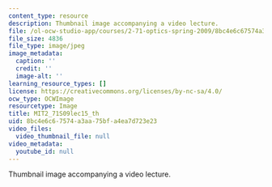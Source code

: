 ```yaml
---
content_type: resource
description: Thumbnail image accompanying a video lecture.
file: /ol-ocw-studio-app/courses/2-71-optics-spring-2009/8bc4e6c67574a3aa75bfa4ea7d723e23_MIT2_71S09lec15_th.jpg
file_size: 4836
file_type: image/jpeg
image_metadata:
  caption: ''
  credit: ''
  image-alt: ''
learning_resource_types: []
license: https://creativecommons.org/licenses/by-nc-sa/4.0/
ocw_type: OCWImage
resourcetype: Image
title: MIT2_71S09lec15_th
uid: 8bc4e6c6-7574-a3aa-75bf-a4ea7d723e23
video_files:
  video_thumbnail_file: null
video_metadata:
  youtube_id: null
---
```

Thumbnail image accompanying a video lecture.